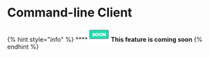 # Command-line Client

{% hint style="info" %}
****<img src="../.gitbook/assets/image (7) (2).png" alt="" data-size="original">**This feature is coming soon**
{% endhint %}
